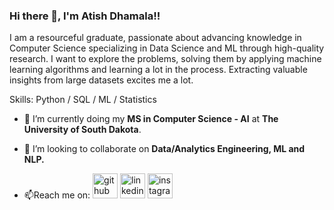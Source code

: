 ### Hi there 👋, I'm Atish Dhamala!!
I am a resourceful graduate, passionate about advancing knowledge in Computer Science specializing in Data Science and ML through high-quality research. I want to explore the problems, solving them by applying machine learning algorithms and learning a lot in the process. Extracting valuable insights from large datasets excites me a lot. 

Skills:  Python / SQL / ML / Statistics
- 🔭 I’m currently doing my **MS in Computer Science - AI** at **The University of South Dakota**.
- 👯 I’m looking to collaborate on **Data/Analytics Engineering, ML and NLP.** 

- 📫Reach me on: 
[<img src='https://cdn.jsdelivr.net/npm/simple-icons@3.0.1/icons/github.svg' alt='github' height='40'>](https://github.com/Adh101)  [<img src='https://cdn.jsdelivr.net/npm/simple-icons@3.0.1/icons/linkedin.svg' alt='linkedin' height='40'>](https://www.linkedin.com/in/AtishDhamala/)  [<img src='https://cdn.jsdelivr.net/npm/simple-icons@3.0.1/icons/instagram.svg' alt='instagram' height='40'>](https://www.instagram.com/_a_dh_/)  



<!--
**Adh101/Adh101** is a ✨ _special_ ✨ repository because its `README.md` (this file) appears on your GitHub profile.

Here are some ideas to get you started:

- 🔭 I’m currently working on ...
- 🌱 I’m currently learning ...
- 👯 I’m looking to collaborate on ...
- 🤔 I’m looking for help with ...
- 💬 Ask me about ...
- 📫 How to reach me: ...
- 😄 Pronouns: ...
- ⚡ Fun fact: ...
-->
